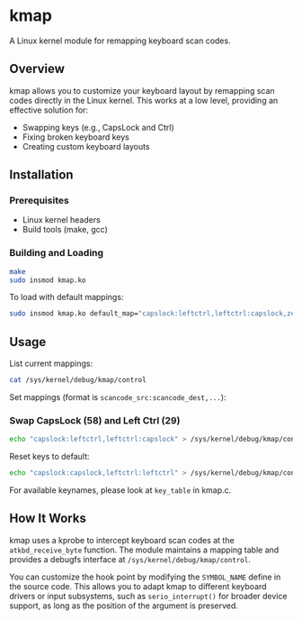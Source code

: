 # kmap

A Linux kernel module for remapping keyboard scan codes.

## Overview

kmap allows you to customize your keyboard layout by remapping scan codes directly in the Linux kernel. This works at a low level, providing an effective solution for:

- Swapping keys (e.g., CapsLock and Ctrl)
- Fixing broken keyboard keys
- Creating custom keyboard layouts

## Installation

### Prerequisites

- Linux kernel headers
- Build tools (make, gcc)

### Building and Loading

```sh
make
sudo insmod kmap.ko
```

To load with default mappings:

```sh
sudo insmod kmap.ko default_map="capslock:leftctrl,leftctrl:capslock,zenhan:esc"
```

## Usage

List current mappings:
```sh
cat /sys/kernel/debug/kmap/control
```

Set mappings (format is `scancode_src:scancode_dest,...`):

### Swap CapsLock (58) and Left Ctrl (29)
```sh
echo "capslock:leftctrl,leftctrl:capslock" > /sys/kernel/debug/kmap/control
```

Reset keys to default:

```sh
echo "capslock:capslock,leftctrl:leftctrl" > /sys/kernel/debug/kmap/control
```

For available keynames, please look at `key_table` in kmap.c.

## How It Works

kmap uses a kprobe to intercept keyboard scan codes at the `atkbd_receive_byte` function. The module maintains a mapping table and provides a debugfs interface at `/sys/kernel/debug/kmap/control`.

You can customize the hook point by modifying the `SYMBOL_NAME` define in the source code. This allows you to adapt kmap to different keyboard drivers or input subsystems, such as `serio_interrupt()` for broader device support, as long as the position of the argument is preserved.

